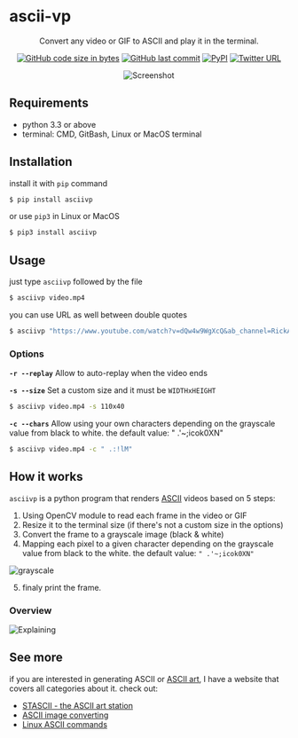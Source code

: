 
# ascii-vp

<div align=center>

Convert any video or GIF to ASCII and play it in the terminal.

[![GitHub code size in bytes](https://img.shields.io/github/languages/code-size/malkiAbdoo/ascii-vp?color=red)](./ascii_video_player)
[![GitHub last commit](https://img.shields.io/github/last-commit/malkiAbdoo/ascii-vp?color=orange&logo=git)](https://github.com/malkiAbdoo/ascii-vp/commits/main)
[![PyPI](https://img.shields.io/pypi/v/ascii-vp?label=pypi%20version&logo=pypi)](https://pypi.org/project/ascii-vp/)
[![Twitter URL](https://img.shields.io/twitter/url?label=@malkiAbdoo&url=https%3A%2F%2Ftwitter.com%2FmalkiAbdoo)](https://twitter.com/malkiAbdoo)

![Screenshot](./project_images/example.gif)

</div>

## Requirements
- python 3.3 or above
- terminal: CMD, GitBash, Linux or MacOS terminal

## Installation
install it with `pip` command
```bash
$ pip install asciivp
```

or use `pip3` in Linux or MacOS 
```bash
$ pip3 install asciivp
```

## Usage
just type `asciivp` followed by the file
```bash
$ asciivp video.mp4
```

you can use URL as well between double quotes
```bash
$ asciivp "https://www.youtube.com/watch?v=dQw4w9WgXcQ&ab_channel=RickAstley"
```

### Options
**`-r --replay`**
Allow to auto-replay when the video ends

**`-s --size`** Set a custom size and it must be `WIDTHxHEIGHT`
```bash
$ asciivp video.mp4 -s 110x40
```

**`-c --chars`**
Allow using your own characters depending on the grayscale value from black to white. the default value: " .'~;icok0XN"
```bash
$ asciivp video.mp4 -c " .:!lM"
```

## How it works
`asciivp` is a python program that renders [ASCII](https://en.wikipedia.org/wiki/ASCII) videos based on 5 steps:
1. Using OpenCV module to read each frame in the video or GIF
2. Resize it to the terminal size (if there's not a custom size in the options)
3. Convert the frame to a grayscale image (black & white)
4. Mapping each pixel to a given character depending on the grayscale value from black to the white. the default value: `" .'~;icok0XN"`

![grayscale](./project_images/grayscale.svg)

5. finaly print the frame.

### Overview

![Explaining](./project_images/explain.jpg)

## See more
if you are interested in generating ASCII or [ASCII art](https://en.wikipedia.org/wiki/ASCII_art), I have a website that covers all categories about it.
check out: 

- [STASCII - the ASCII art station](https://stascii.tk/)
- [ASCII image converting](https://stascii.tk/learn/convert-photos-videos)
- [Linux ASCII commands](https://stascii.tk/learn/linux-modules) 



